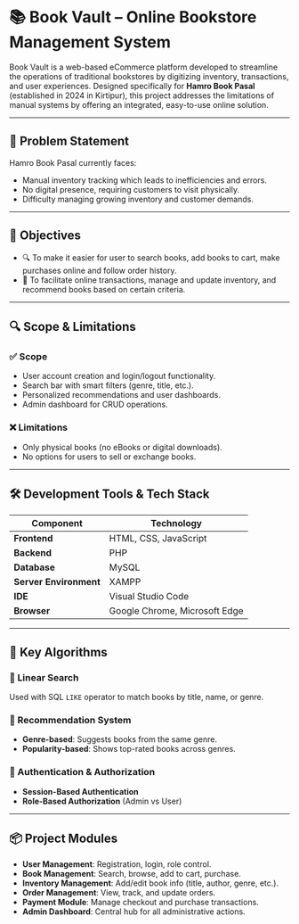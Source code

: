 # 📚 Book Vault – Online Bookstore Management System

Book Vault is a web-based eCommerce platform developed to streamline the operations of traditional bookstores by digitizing inventory, transactions, and user experiences. Designed specifically for **Hamro Book Pasal** (established in 2024 in Kirtipur), this project addresses the limitations of manual systems by offering an integrated, easy-to-use online solution.

---

## 🧠 Problem Statement

Hamro Book Pasal currently faces:
- Manual inventory tracking which leads to inefficiencies and errors.
- No digital presence, requiring customers to visit physically.
- Difficulty managing growing inventory and customer demands.

---

## 🎯 Objectives

- 🔍 To make it easier for user to search books, add books to cart, make purchases 
      online and follow order history. 
- 🛒 To facilitate online transactions, manage and update inventory, and recommend 
      books based on certain criteria. 

---

## 🔍 Scope & Limitations

### ✅ Scope
- User account creation and login/logout functionality.
- Search bar with smart filters (genre, title, etc.).
- Personalized recommendations and user dashboards.
- Admin dashboard for CRUD operations.

### ❌ Limitations
- Only physical books (no eBooks or digital downloads).
- No options for users to sell or exchange books.

---

## 🛠️ Development Tools & Tech Stack

| Component              | Technology                      |
|------------------------|----------------------------------|
| **Frontend**           | HTML, CSS, JavaScript           |
| **Backend**            | PHP                             |
| **Database**           | MySQL                           |
| **Server Environment** | XAMPP                           |
| **IDE**                | Visual Studio Code              |
| **Browser**            | Google Chrome, Microsoft Edge   |

---

## 🧮 Key Algorithms

### 🔎 Linear Search
Used with SQL `LIKE` operator to match books by title, name, or genre.

### 🤖 Recommendation System
- **Genre-based**: Suggests books from the same genre.
- **Popularity-based**: Shows top-rated books across genres.

### 🔐 Authentication & Authorization
- **Session-Based Authentication**
- **Role-Based Authorization** (Admin vs User)

---

## 📦 Project Modules

- **User Management**: Registration, login, role control.
- **Book Management**: Search, browse, add to cart, purchase.
- **Inventory Management**: Add/edit book info (title, author, genre, etc.).
- **Order Management**: View, track, and update orders.
- **Payment Module**: Manage checkout and purchase transactions.
- **Admin Dashboard**: Central hub for all administrative actions.
